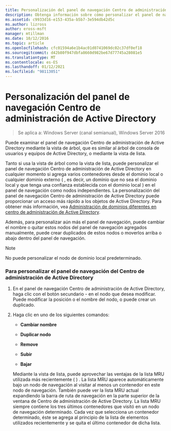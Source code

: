 ```yaml
---
title: Personalización del panel de navegación Centro de administración de Active Directory
description: Obtenga información sobre cómo personalizar el panel de navegación Centro de administración de Active Directory.
ms.assetid: c9933d16-e153-435a-b5b7-3e594db42d5c
ms.author: lizross
author: eross-msft
manager: mtillman
ms.date: 10/12/2016
ms.topic: article
ms.openlocfilehash: cfc01594a6e1b4ac01d0741069dc02c37df0ef18
ms.sourcegitcommit: d42b80f947dbfa8660d982be67d77745a28081e5
ms.translationtype: MT
ms.contentlocale: es-ES
ms.lasthandoff: 01/12/2021
ms.locfileid: "98113051"
---
```

# <a name="customize-the-active-directory-administrative-center-navigation-pane"></a>Personalización del panel de navegación Centro de administración de Active Directory

>Se aplica a: Windows Server (canal semianual), Windows Server 2016

  Puede examinar el panel de navegación Centro de administración de Active Directory mediante la vista de árbol, que es similar al árbol de consola de usuarios y equipos de Active Directory, o mediante la vista de lista.

 Tanto si usa la vista de árbol como la vista de lista, puede personalizar el panel de navegación Centro de administración de Active Directory en cualquier momento si agrega varios contenedores desde el dominio local o cualquier dominio externo \( , es decir, un dominio que no sea el dominio local y que tenga una confianza establecida con el dominio local \) en el panel de navegación como nodos independientes. La personalización del panel de navegación Centro de administración de Active Directory puede proporcionar un acceso más rápido a los objetos de Active Directory. Para obtener más información, vea [Administración de dominios diferentes en centro de administración de Active Directory](manage-different-domains-in-active-directory-administrative-center.md).

 Además, para personalizar aún más el panel de navegación, puede cambiar el nombre o quitar estos nodos del panel de navegación agregados manualmente, puede crear duplicados de estos nodos o moverlos arriba o abajo dentro del panel de navegación.

> [!NOTE]
>  No puede personalizar el nodo de dominio local predeterminado.

### <a name="to-customize-the-active-directory-administrative-center-navigation-pane"></a>Para personalizar el panel de navegación del Centro de administración de Active Directory

1. En el panel de navegación Centro de administración de Active Directory, haga clic con el botón secundario \- en el nodo que desea modificar. Puede modificar la posición o el nombre del nodo, o puede crear un duplicado.

2. Haga clic en uno de los siguientes comandos:

   -   **Cambiar nombre**

   -   **Duplicar nodo**

   -   **Remove**

   -   **Subir**

   -   **Bajar**

   Mediante la vista de lista, puede aprovechar las ventajas de la lista MRU utilizada más recientemente \( \) . La lista MRU aparece automáticamente bajo un nodo de navegación al visitar al menos un contenedor en este nodo de navegación. También puede ver la lista MRU actual expandiendo la barra de ruta de navegación en la parte superior de la ventana de Centro de administración de Active Directory. La lista MRU siempre contiene los tres últimos contenedores que visitó en un nodo de navegación determinado. Cada vez que selecciona un contenedor determinado, éste se agrega al principio de la lista de elementos utilizados recientemente y se quita el último contenedor de dicha lista.



